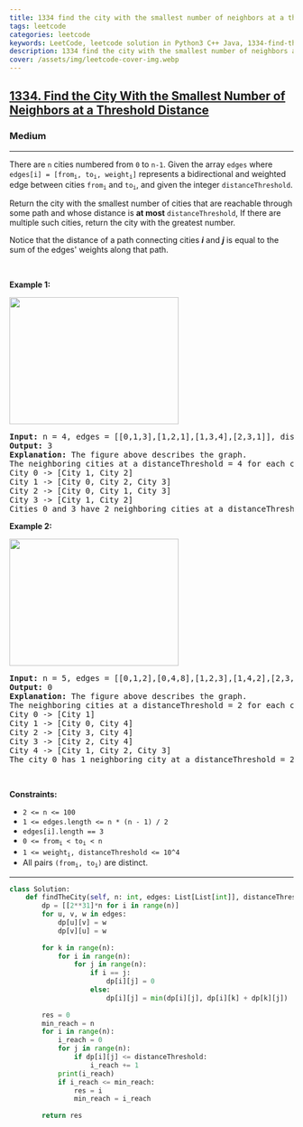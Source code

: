 ```yaml
---
title: 1334 find the city with the smallest number of neighbors at a threshold distance
tags: leetcode
categories: leetcode
keywords: LeetCode, leetcode solution in Python3 C++ Java, 1334-find-the-city-with-the-smallest-number-of-neighbors-at-a-threshold-distance solution
description: 1334 find the city with the smallest number of neighbors at a threshold distance LeetCode Solution Explained
cover: /assets/img/leetcode-cover-img.webp
---
```





<h2><a href="https://leetcode.com/problems/find-the-city-with-the-smallest-number-of-neighbors-at-a-threshold-distance/">1334. Find the City With the Smallest Number of Neighbors at a Threshold Distance</a></h2><h3>Medium</h3><hr><div><p>There are <code>n</code> cities numbered from <code>0</code> to <code>n-1</code>. Given the array <code>edges</code> where <code>edges[i] = [from<sub>i</sub>, to<sub>i</sub>, weight<sub>i</sub>]</code> represents a bidirectional and weighted edge between cities <code>from<sub>i</sub></code> and <code>to<sub>i</sub></code>, and given the integer <code>distanceThreshold</code>.</p>

<p>Return the city with the smallest number of cities that are reachable through some path and whose distance is <strong>at most</strong> <code>distanceThreshold</code>, If there are multiple such cities, return the city with the greatest number.</p>

<p>Notice that the distance of a path connecting cities <em><strong>i</strong></em> and <em><strong>j</strong></em> is equal to the sum of the edges' weights along that path.</p>

<p>&nbsp;</p>
<p><strong>Example 1:</strong></p>
<img alt="" src="https://assets.leetcode.com/uploads/2020/01/16/find_the_city_01.png" style="width: 300px; height: 225px;">
<pre><strong>Input:</strong> n = 4, edges = [[0,1,3],[1,2,1],[1,3,4],[2,3,1]], distanceThreshold = 4
<strong>Output:</strong> 3
<strong>Explanation: </strong>The figure above describes the graph.&nbsp;
The neighboring cities at a distanceThreshold = 4 for each city are:
City 0 -&gt; [City 1, City 2]&nbsp;
City 1 -&gt; [City 0, City 2, City 3]&nbsp;
City 2 -&gt; [City 0, City 1, City 3]&nbsp;
City 3 -&gt; [City 1, City 2]&nbsp;
Cities 0 and 3 have 2 neighboring cities at a distanceThreshold = 4, but we have to return city 3 since it has the greatest number.
</pre>

<p><strong>Example 2:</strong></p>
<img alt="" src="https://assets.leetcode.com/uploads/2020/01/16/find_the_city_02.png" style="width: 300px; height: 225px;">
<pre><strong>Input:</strong> n = 5, edges = [[0,1,2],[0,4,8],[1,2,3],[1,4,2],[2,3,1],[3,4,1]], distanceThreshold = 2
<strong>Output:</strong> 0
<strong>Explanation: </strong>The figure above describes the graph.&nbsp;
The neighboring cities at a distanceThreshold = 2 for each city are:
City 0 -&gt; [City 1]&nbsp;
City 1 -&gt; [City 0, City 4]&nbsp;
City 2 -&gt; [City 3, City 4]&nbsp;
City 3 -&gt; [City 2, City 4]
City 4 -&gt; [City 1, City 2, City 3]&nbsp;
The city 0 has 1 neighboring city at a distanceThreshold = 2.
</pre>

<p>&nbsp;</p>
<p><strong>Constraints:</strong></p>

<ul>
	<li><code>2 &lt;= n &lt;= 100</code></li>
	<li><code>1 &lt;= edges.length &lt;= n * (n - 1) / 2</code></li>
	<li><code>edges[i].length == 3</code></li>
	<li><code>0 &lt;= from<sub>i</sub> &lt; to<sub>i</sub> &lt; n</code></li>
	<li><code>1 &lt;= weight<sub>i</sub>,&nbsp;distanceThreshold &lt;= 10^4</code></li>
	<li>All pairs <code>(from<sub>i</sub>, to<sub>i</sub>)</code> are distinct.</li>
</ul>
</div>

---




```python
class Solution:
    def findTheCity(self, n: int, edges: List[List[int]], distanceThreshold: int) -> int:
        dp = [[2**31]*n for i in range(n)]
        for u, v, w in edges:
            dp[u][v] = w
            dp[v][u] = w
        
        for k in range(n):
            for i in range(n):
                for j in range(n):
                    if i == j: 
                        dp[i][j] = 0
                    else:
                        dp[i][j] = min(dp[i][j], dp[i][k] + dp[k][j])
        
        res = 0
        min_reach = n
        for i in range(n):
            i_reach = 0
            for j in range(n):
                if dp[i][j] <= distanceThreshold:
                    i_reach += 1
            print(i_reach)
            if i_reach <= min_reach:
                res = i
                min_reach = i_reach
        
        return res
```
